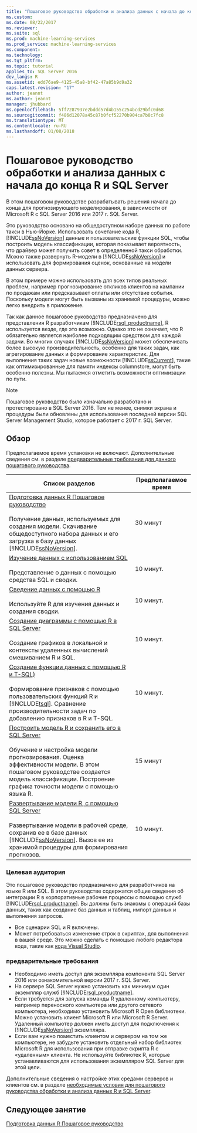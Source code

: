 ```yaml
---
title: "Пошаговое руководство обработки и анализа данных с начала до конца R и SQL Server | Документы Microsoft"
ms.custom: 
ms.date: 08/22/2017
ms.reviewer: 
ms.suite: sql
ms.prod: machine-learning-services
ms.prod_service: machine-learning-services
ms.component: 
ms.technology: 
ms.tgt_pltfrm: 
ms.topic: tutorial
applies_to: SQL Server 2016
dev_langs: R
ms.assetid: edd76ae9-4125-45a8-bf42-47a85b9d9a32
caps.latest.revision: "17"
author: jeannt
ms.author: jeannt
manager: jhubbard
ms.openlocfilehash: 5ff7287937e2bddd57d4b155c254bcd29bfc0d68
ms.sourcegitcommit: f486d12078a45c87b0fcf52270b904ca7b0c7fc8
ms.translationtype: MT
ms.contentlocale: ru-RU
ms.lasthandoff: 01/08/2018
---
```

# <a name="end-to-end-data-science-walkthrough-for-r-and-sql-server"></a>Пошаговое руководство обработки и анализа данных с начала до конца R и SQL Server

В этом пошаговом руководстве разрабатывать решения начала до конца для прогнозирующего моделирования, в зависимости от Microsoft R с SQL Server 2016 или 2017 г. SQL Server.

Это руководство основано на общедоступном наборе данных по работе такси в Нью-Йорке. Использовать сочетание кода R, [!INCLUDE[ssNoVersion](../../includes/ssnoversion-md.md)] данные и пользовательские функции SQL, чтобы построить модель классификации, которая показывает вероятность, что драйвер может получить совет в определенной такси обработки. Можно также развернуть R-модели в [!INCLUDE[ssNoVersion](../../includes/ssnoversion-md.md)] и использовать для формирования оценок, основанные на модели данных сервера.

В этом примере можно использовать для всех типов реальных проблем, например прогнозирование откликов клиентов на кампании по продажам или предсказывает оплаты или отсутствие события. Поскольку модели могут быть вызваны из хранимой процедуры, можно легко внедрить в приложение.

Так как данное пошаговое руководство предназначено для представления R разработчикам [!INCLUDE[rsql_productname](../../includes/rsql-productname-md.md)], R используется везде, где это возможно. Однако это не означает, что R обязательно является наиболее подходящим средством для каждой задачи. Во многих случаях [!INCLUDE[ssNoVersion](../../includes/ssnoversion-md.md)] может обеспечивать более высокую производительность, особенно для таких задач, как агрегирование данных и формирование характеристик.  Для выполнения таких задач новые возможности [!INCLUDE[ssCurrent](../../includes/sscurrent-md.md)], такие как оптимизированные для памяти индексы columnstore, могут быть особенно полезны. Мы пытаемся отметить возможности оптимизации по пути.

> [!NOTE]
> Пошаговое руководство было изначально разработано и протестировано в SQL Server 2016. Тем не менее, снимки экрана и процедуры были обновлены для использования последней версии SQL Server Management Studio, которое работает с 2017 г. SQL Server.

## <a name="overview"></a>Обзор

Предполагаемое время установки не включают. Дополнительные сведения см. в разделе [предварительные требования для данного пошагового руководства](../tutorials/walkthrough-prerequisites-for-data-science-walkthroughs.md).

|Список разделов|Предполагаемое время|
|-|------------------------------|
|[Подготовка данных R Пошаговое руководство](../tutorials/walkthrough-prepare-the-data.md) <br /><br />Получение данных, используемых для создания модели. Скачивание общедоступного набора данных и его загрузка в базу данных [!INCLUDE[ssNoVersion](../../includes/ssnoversion-md.md)].|30 минут|
|[Изучение данных с использованием SQL](../tutorials/walkthrough-view-and-explore-the-data.md) <br /><br />Представление о данных с помощью средства SQL и сводки.|10 минут.|
|[Сведение данных с помощью R](../tutorials/walkthrough-view-and-summarize-data-using-r.md) <br /><br />Используйте R для изучения данных и создания сводки.|10 минут.|
|[Создание диаграммы с помощью R в SQL Server](../tutorials/walkthrough-create-graphs-and-plots-using-r.md) <br /><br />Создание графиков в локальной и контексты удаленных вычислений смешиванием R и SQL.|10 минут.|
|[Создание функции данных с помощью R и T-SQL)](../tutorials/walkthrough-create-data-features.md) <br /><br />Формирование признаков с помощью пользовательских функций R и [!INCLUDE[tsql](../../includes/tsql-md.md)]. Сравнение производительности задач по добавлению признаков в R и T-SQL. |10 минут.|
|[Построить модель R и сохранить его в SQL Server](../tutorials/walkthrough-build-and-save-the-model.md) <br /><br />Обучение и настройка модели прогнозирования. Оценка эффективности модели. В этом пошаговом руководстве создается модель классификации. Построение графика точности модели с помощью языка R.|15 минут|
|[Развертывание модели R, с помощью SQL Server](../tutorials/walkthrough-deploy-and-use-the-model.md) <br /><br />Развертывание модели в рабочей среде, сохранив ее в базе данных [!INCLUDE[ssNoVersion](../../includes/ssnoversion-md.md)]. Вызов ее из хранимой процедуры для формирования прогнозов.|10 минут.|

### <a name="intended-audience"></a>Целевая аудитория

Это пошаговое руководство предназначено для разработчиков на языке R или SQL. В этом руководстве содержатся общие сведения об интеграции R в корпоративные рабочие процессы с помощью служб [!INCLUDE[rsql_productname](../../includes/rsql-productname-md.md)].  Вы должны быть знакомы с операций базы данных, таких как создание баз данных и таблиц, импорт данных и выполнения запросов.

+ Все сценарии SQL и R включены.
+ Может потребоваться изменение строк в скриптах, для выполнения в вашей среде. Это можно сделать с помощью любого редактора кода, такие как [кода Visual Studio](https://code.visualstudio.com/Download).

### <a name="prerequisites"></a>предварительные требования

+ Необходимо иметь доступ для экземпляра компонента SQL Server 2016 или ознакомительной версии 2017 г. SQL Server.
+ На сервере SQL Server нужно установить как минимум один экземпляр служб [!INCLUDE[rsql_productname](../../includes/rsql-productname-md.md)].
+ Если требуется для запуска команды R удаленному компьютеру, например переносного компьютера или другого сетевого компьютера, необходимо установить Microsoft R Open библиотеки. Можно установить клиент Microsoft R или Microsoft R Server. Удаленный компьютер должен иметь доступ для подключения к [!INCLUDE[ssNoVersion](../../includes/ssnoversion-md.md)] экземпляра.
+ Если вам нужно поместить клиентом и сервером на том же компьютере, не забудьте установить отдельный набор библиотек Microsoft R для использования при отправке скрипта R с «удаленным» клиента. Не используйте библиотек R, которые устанавливаются для использования экземпляром SQL Server для этой цели.

Дополнительные сведения о настройке этих средами серверов и клиентов см. в разделе [необходимые условия для пошагового руководства обработки и анализа данных R и SQL Server](../tutorials/walkthrough-prerequisites-for-data-science-walkthroughs.md).

## <a name="next-lesson"></a>Следующее занятие

[Подготовка данных R Пошаговое руководство](../tutorials/walkthrough-prepare-the-data.md)
